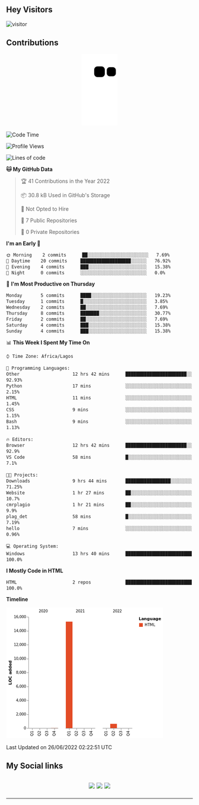 ## Hey Visitors
![visitor](https://profile-counter.glitch.me/akum2/count.svg)

## Contributions
<p align="center">
  <img src="https://raw.githubusercontent.com/akum2/akum2/output/github-contribution-grid-snake.svg" />
</p>

<!--START_SECTION:waka-->
![Code Time](http://img.shields.io/badge/Code%20Time-30%20hrs%2014%20mins-blue)

![Profile Views](http://img.shields.io/badge/Profile%20Views-0-blue)

![Lines of code](https://img.shields.io/badge/From%20Hello%20World%20I%27ve%20Written-16%20Thousand%20lines%20of%20code-blue)

**🐱 My GitHub Data** 

> 🏆 41 Contributions in the Year 2022
 > 
> 📦 30.8 kB Used in GitHub's Storage 
 > 
> 🚫 Not Opted to Hire
 > 
> 📜 7 Public Repositories 
 > 
> 🔑 0 Private Repositories  
 > 
**I'm an Early 🐤** 

```text
🌞 Morning    2 commits      ██░░░░░░░░░░░░░░░░░░░░░░░   7.69% 
🌆 Daytime    20 commits     ███████████████████░░░░░░   76.92% 
🌃 Evening    4 commits      ███░░░░░░░░░░░░░░░░░░░░░░   15.38% 
🌙 Night      0 commits      ░░░░░░░░░░░░░░░░░░░░░░░░░   0.0%

```
📅 **I'm Most Productive on Thursday** 

```text
Monday       5 commits      ████░░░░░░░░░░░░░░░░░░░░░   19.23% 
Tuesday      1 commits      █░░░░░░░░░░░░░░░░░░░░░░░░   3.85% 
Wednesday    2 commits      ██░░░░░░░░░░░░░░░░░░░░░░░   7.69% 
Thursday     8 commits      ███████░░░░░░░░░░░░░░░░░░   30.77% 
Friday       2 commits      ██░░░░░░░░░░░░░░░░░░░░░░░   7.69% 
Saturday     4 commits      ███░░░░░░░░░░░░░░░░░░░░░░   15.38% 
Sunday       4 commits      ███░░░░░░░░░░░░░░░░░░░░░░   15.38%

```


📊 **This Week I Spent My Time On** 

```text
⌚︎ Time Zone: Africa/Lagos

💬 Programming Languages: 
Other                    12 hrs 42 mins      ███████████████████████░░   92.93% 
Python                   17 mins             ░░░░░░░░░░░░░░░░░░░░░░░░░   2.15% 
HTML                     11 mins             ░░░░░░░░░░░░░░░░░░░░░░░░░   1.45% 
CSS                      9 mins              ░░░░░░░░░░░░░░░░░░░░░░░░░   1.15% 
Bash                     9 mins              ░░░░░░░░░░░░░░░░░░░░░░░░░   1.13%

🔥 Editors: 
Browser                  12 hrs 42 mins      ███████████████████████░░   92.9% 
VS Code                  58 mins             █░░░░░░░░░░░░░░░░░░░░░░░░   7.1%

🐱‍💻 Projects: 
Downloads                9 hrs 44 mins       █████████████████░░░░░░░░   71.25% 
Website                  1 hr 27 mins        ██░░░░░░░░░░░░░░░░░░░░░░░   10.7% 
cmrplagio                1 hr 21 mins        ██░░░░░░░░░░░░░░░░░░░░░░░   9.9% 
plag_det                 58 mins             █░░░░░░░░░░░░░░░░░░░░░░░░   7.19% 
hello                    7 mins              ░░░░░░░░░░░░░░░░░░░░░░░░░   0.96%

💻 Operating System: 
Windows                  13 hrs 40 mins      █████████████████████████   100.0%

```

**I Mostly Code in HTML** 

```text
HTML                     2 repos             █████████████████████████   100.0%

```


**Timeline**

![Chart not found](https://raw.githubusercontent.com/akum2/akum2/main/charts/bar_graph.png) 


 Last Updated on 26/06/2022 02:22:51 UTC
<!--END_SECTION:waka-->

<h2>My Social links <h2>
<p align="center">
  <a href="https://twitter.com/Okobiona"><img src="https://img.shields.io/badge/twitter-%231DA1F2.svg?style=for-the-badge&logo=Twitter&logoColor=white"></a>
  <a href="https://www.linkedin.com/in/okobi-neris-akum-681bb4199"><img src="https://img.shields.io/badge/linkedin-%230077B5.svg?style=for-the-badge&logo=linkedin&logoColor=white"></a>
  <a href="https://instagram.com/Okobiona"><img src="https://img.shields.io/badge/instagram-%23E4405F.svg?style=for-the-badge&logo=Instagram&logoColor=white"></a>
</p>
<hr>
